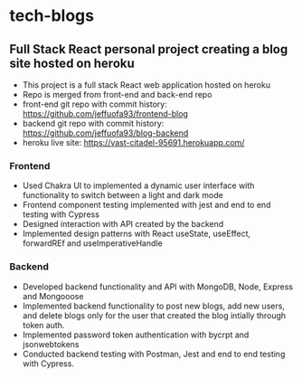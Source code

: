 # tech-blogs

## Full Stack React personal project creating a blog site hosted on heroku

- This project is a full stack React web application hosted on heroku 
- Repo is merged from front-end and back-end repo 
- front-end git repo with commit history: https://github.com/jeffuofa93/frontend-blog
- backend git repo with commit history: https://github.com/jeffuofa93/blog-backend
- heroku live site: https://vast-citadel-95691.herokuapp.com/

### Frontend

- Used Chakra UI to implemented a dynamic user interface with functionality to switch between a light and dark mode 
- Frontend component testing implemented with jest and end to end testing with Cypress
- Designed interaction with API created by the backend 
- Implemented design patterns with React useState, useEffect, forwardREf and useImperativeHandle

### Backend 
- Developed backend functionality and API with MongoDB, Node, Express and Mongooose
- Implemented backend functionality to post new blogs, add new users, and delete blogs only for the user that created the blog intially through token auth. 
- Implemented password token authentication with bycrpt and jsonwebtokens
- Conducted backend testing with Postman, Jest and end to end testing with Cypress.
